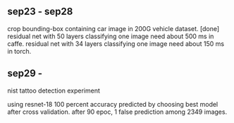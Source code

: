 ## sep23 - sep28
crop bounding-box containing car image in 200G vehicle dataset. [done]
residual net with 50 layers classifying one image need about 500 ms in caffe.
residual net with 34 layers classifying one image need about 150 ms in torch.
## sep29 - 
nist tattoo detection experiment
<p>
    using resnet-18
    100 percent accuracy predicted by choosing best model after cross validation.
    after 90 epoc, 1 false prediction among 2349 images.
</p>

